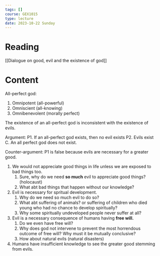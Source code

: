```yaml
---
tags: []
course: GEX1015
type: lecture
date: 2023-10-22 Sunday
---
```


# Reading 

[[Dialogue on good, evil and the existence of god]]

# Content

All-perfect god:
1. Omnipotent (all-powerful)
2. Omniscient (all-knowing)
3. Omnibenevolent (morally perfect)

The existence of an all-perfect god is inconsistent with the existence of evils.

Argument:
P1. If an all-perfect god exists, then no evil exists
P2. Evils exist
C. An all perfect god does not exist.

Counter-argument: P1 is false because evils are necessary for a greater good.

1. We would not appreciate good things in life unless we are exposed to bad things too.
	1. Sure, why do we need **so much** evil to appreciate good things? (holocaust)
	2. What abt bad things that happen without our knowledge?
2. Evil is necessary for spritual development.
	1. Why do we need so much evil to do so?
	2. What abt suffering of animals? or suffering of children who died young who had no chance to develop spiritually?
	3. Why some spiritually undeveloped people never suffer at all?
3. Evil is a necessary consequence of humans having **free will.**
	1. Do we even have free will?
	2. Why does god not intervene to prevent the most horrendous outcome of free will? Why must it be mutually conclusive? 
	3. How about natural evils (natural disasters)
4. Humans have insufficient knowledge to see the greater good stemming from evils.



